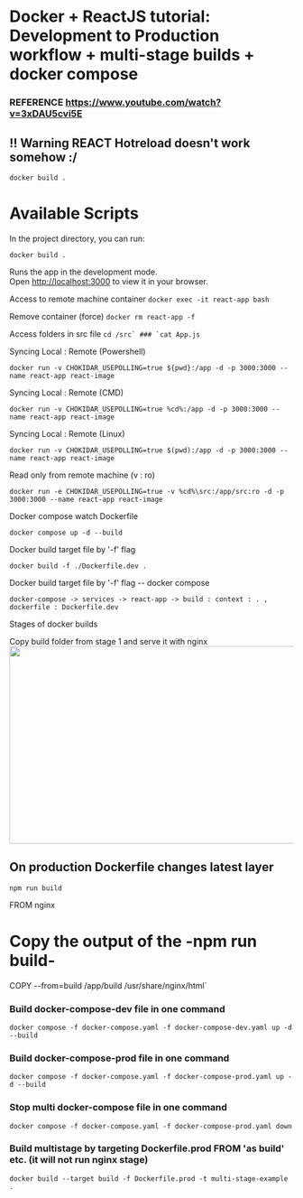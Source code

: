 # Docker + ReactJS tutorial: Development to Production workflow + multi-stage builds + docker compose

### REFERENCE <a target="_blank" href="https://www.youtube.com/watch?v=3xDAU5cvi5E">https://www.youtube.com/watch?v=3xDAU5cvi5E</a>
## !! Warning REACT Hotreload doesn't work somehow :/



```docker build .```
# Available Scripts

In the project directory, you can run:

```docker build .```

Runs the app in the development mode.\
Open [http://localhost:3000](http://localhost:3000) to view it in your browser.

Access to remote machine container
```docker exec -it react-app bash```

Remove container (force)
```docker rm react-app -f```

Access folders in src file
```cd /src` ### `cat App.js```

Syncing Local : Remote (Powershell)

```docker run -v CHOKIDAR_USEPOLLING=true ${pwd}:/app -d -p 3000:3000 --name react-app react-image```

Syncing Local : Remote (CMD)

`docker run -v CHOKIDAR_USEPOLLING=true %cd%:/app -d -p 3000:3000 --name react-app react-image`

Syncing Local : Remote (Linux)

```docker run -v CHOKIDAR_USEPOLLING=true $(pwd):/app -d -p 3000:3000 --name react-app react-image```


Read only from remote machine (v : ro)

```docker run -e CHOKIDAR_USEPOLLING=true -v %cd%\src:/app/src:ro -d -p 3000:3000 --name react-app react-image```


Docker compose watch Dockerfile

```docker compose up -d --build```

Docker build target file by '-f' flag

```docker build -f ./Dockerfile.dev .```

Docker build target file by '-f' flag -- docker compose

```docker-compose -> services -> react-app -> build : context : . , dockerfile : Dockerfile.dev```

Stages of docker builds

Copy build folder from stage 1 and serve it with nginx 
<img src="./public/docker-react-stages.png" width="700" height="350" />

## On production Dockerfile changes latest layer

```npm run build```

FROM nginx

# Copy the output of the -npm run build-
COPY --from=build /app/build /usr/share/nginx/html`

### Build docker-compose-dev file in one command
```docker compose -f docker-compose.yaml -f docker-compose-dev.yaml up -d --build```


### Build docker-compose-prod file in one command
```docker compose -f docker-compose.yaml -f docker-compose-prod.yaml up -d --build```

### Stop multi docker-compose file in one command
```docker compose -f docker-compose.yaml -f docker-compose-prod.yaml down```

### Build multistage by targeting Dockerfile.prod FROM 'as build' etc. (it will not run nginx stage)
```docker build --target build -f Dockerfile.prod -t multi-stage-example .```